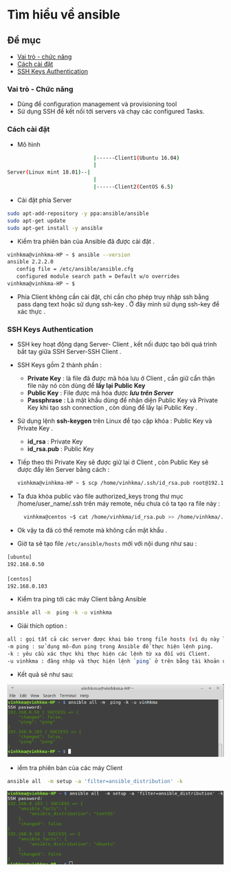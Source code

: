 # Tìm hiểu về ansible


## Đề mục
- [Vai trò - chức năng](#vaitrochucnang)
- [Cách cài đặt](#cachcaidat)
- [SSH Keys Authentication](#SSH_Keys)



<a name="vaitrochucnang"></a>
### Vai trò - Chức năng
- Dùng để configuration management và provisioning tool
- Sử dụng SSH để kết nối tới servers và chạy các configured Tasks.

<a name="cachcaidat"></a>
### Cách cài đặt
- Mô hình
```sh
                            |------Client1(Ubuntu 16.04)
                            |
Server(Linux mint 18.01)--|
                            |
                            |------Client2(CentOS 6.5)
```

- Cài đặt phía Server
```sh
sudo apt-add-repository -y ppa:ansible/ansible
sudo apt-get update
sudo apt-get install -y ansible
```
- Kiểm tra phiên bản của Ansible đã được cài đặt .
```sh
vinhkma@vinhkma-HP ~ $ ansible --version
ansible 2.2.2.0
   config file = /etc/ansible/ansible.cfg
   configured module search path = Default w/o overrides
vinhkma@vinhkma-HP ~ $
```

- Phía Client không cần cài đặt, chỉ cần cho phép truy nhập ssh bằng pass dạng text hoặc sử dụng ssh-key . Ở đây mình sử dụng ssh-key để xác thực .

<a name="SSH_Keys"></a>

### SSH Keys Authentication
 - SSH key hoạt động dạng Server- Client , kết nối được tạo bởi quá trình bắt tay giữa SSH Server-SSH Client .
 - SSH Keys gồm 2 thành phần :
   - **Private Key** : là file đã được mã hóa lưu ở Client , cần giữ cẩn thận file này nó còn dùng để **lấy lại Public Key**
   - **Public Key** : File được mã hóa được ***lưu trên Server***
   - **Passphrase** : Là mật khẩu dùng để nhận diện Public Key và Private Key khi tạo ssh connection , còn dùng để lấy lại Public Key .

 - Sử dụng lệnh **ssh-keygen** trên Linux để tạo cặp khóa : Public Key và Private Key .  
    - **id_rsa** : Private Key
    - **id_rsa.pub** : Public Key
 - Tiếp theo thì Private Key sẽ được giữ lại ở Client , còn Public Key sẽ được đẩy lên Server bằng cách :
    ```sh
    vinhkma@vinhkma-HP ~ $ scp /home/vinhkma/.ssh/id_rsa.pub root@192.168.0.103:/home/vinhkma/
    ```
 - Ta đưa khóa public vào file authorized_keys trong thư mục /home/user_name/.ssh trên máy remote, nếu chưa có ta tạo ra file này :
   ```sh
     vinhkma@centos ~$ cat /home/vinhkma/id_rsa.pub >> /home/vinhkma/.ssh/authorized_keys
   ```

  - Ok vậy ta đã có thể remote mà không cần mật khẩu .

- Giờ ta sẽ tạo file `/etc/ansible/hosts` mới với nội dung như sau :

```sh
[ubuntu]
192.168.0.50

[centos]
192.168.0.103
```

- Kiểm tra ping tới các máy Client bằng Ansible
```sh
ansible all -m  ping -k -u vinhkma
```

- Giải thích option :

```sh
all : gọi tất cả các server được khai báo trong file hosts (ví dụ này là 04 server, kể cả chính máy chủ cài Ansible Server)
-m ping : sử dụng mô-đun ping trong Ansible để thực hiện lệnh ping.
-k : yêu cầu xác thực khi thực hiện các lệnh từ xa đối với Client.
-u vinhkma : đăng nhập và thực hiện lệnh `ping` ở trên bằng tài khoản user là vinhkma .
```

- Kết quả sẽ như sau:

 ![ansible-ping](images/ansible-ping.png)


- iểm tra phiên bản của các máy Client
```sh
ansible all  -m setup -a 'filter=ansible_distribution' -k
```
![ansible-os.png](images/check.png)
